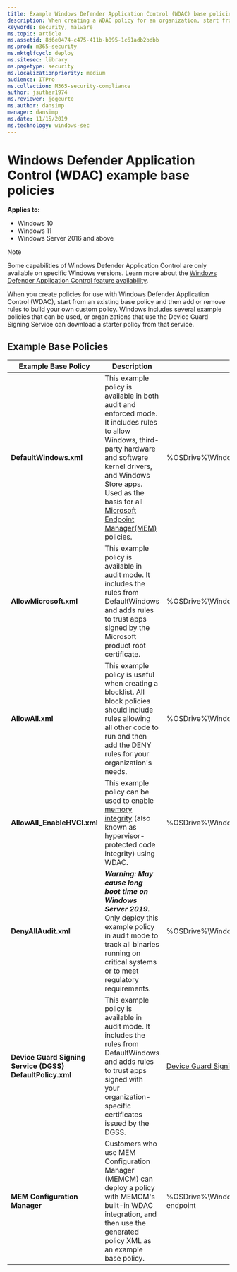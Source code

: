 ```yaml
---
title: Example Windows Defender Application Control (WDAC) base policies (Windows)
description: When creating a WDAC policy for an organization, start from one of the many available example base policies.
keywords: security, malware
ms.topic: article
ms.assetid: 8d6e0474-c475-411b-b095-1c61adb2bdbb
ms.prod: m365-security
ms.mktglfcycl: deploy
ms.sitesec: library
ms.pagetype: security
ms.localizationpriority: medium
audience: ITPro
ms.collection: M365-security-compliance
author: jsuther1974
ms.reviewer: jogeurte
ms.author: dansimp
manager: dansimp
ms.date: 11/15/2019
ms.technology: windows-sec
---
```


# Windows Defender Application Control (WDAC) example base policies

**Applies to:**

- Windows 10
- Windows 11
- Windows Server 2016 and above

>[!NOTE]
>Some capabilities of Windows Defender Application Control are only available on specific Windows versions. Learn more about the [Windows Defender Application Control feature availability](feature-availability.md).

When you create policies for use with Windows Defender Application Control (WDAC), start from an existing base policy and then add or remove rules to build your own custom policy. Windows includes several example policies that can be used, or organizations that use the Device Guard Signing Service can download a starter policy from that service.

## Example Base Policies

| **Example Base Policy** | **Description** | **Where it can be found** |
|----------------------------|---------------------------------------------------------------|--------|
| **DefaultWindows.xml** | This example policy is available in both audit and enforced mode. It includes rules to allow Windows, third-party hardware and software kernel drivers, and Windows Store apps. Used as the basis for all [Microsoft Endpoint Manager(MEM)](https://www.microsoft.com/microsoft-365/microsoft-endpoint-manager) policies. | %OSDrive%\Windows\schemas\CodeIntegrity\ExamplePolicies |
| **AllowMicrosoft.xml** | This example policy is available in audit mode. It includes the rules from DefaultWindows and adds rules to trust apps signed by the Microsoft product root certificate. | %OSDrive%\Windows\schemas\CodeIntegrity\ExamplePolicies |
| **AllowAll.xml** | This example policy is useful when creating a blocklist. All block policies should include rules allowing all other code to run and then add the DENY rules for your organization's needs. | %OSDrive%\Windows\schemas\CodeIntegrity\ExamplePolicies |
| **AllowAll_EnableHVCI.xml** | This example policy can be used to enable [memory integrity](/windows/security/threat-protection/device-guard/memory-integrity) (also known as hypervisor-protected code integrity) using WDAC. | %OSDrive%\Windows\schemas\CodeIntegrity\ExamplePolicies |
| **DenyAllAudit.xml** | ***Warning: May cause long boot time on Windows Server 2019.*** Only deploy this example policy in audit mode to track all binaries running on critical systems or to meet regulatory requirements. | %OSDrive%\Windows\schemas\CodeIntegrity\ExamplePolicies |
| **Device Guard Signing Service (DGSS) DefaultPolicy.xml** | This example policy is available in audit mode. It includes the rules from DefaultWindows and adds rules to trust apps signed with your organization-specific certificates issued by the DGSS. | [Device Guard Signing Service NuGet Package](https://www.nuget.org/packages/Microsoft.Acs.Dgss.Client) |
| **MEM Configuration Manager** | Customers who use MEM Configuration Manager (MEMCM) can deploy a policy with MEMCM's built-in WDAC integration, and then use the generated policy XML as an example base policy. | %OSDrive%\Windows\CCM\DeviceGuard on a managed endpoint |
